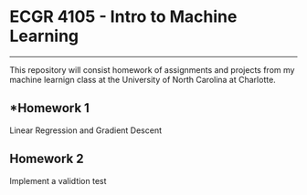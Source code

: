  # ECGR 4105 - Intro to Machine Learning
------------------------------------------

This repository will consist homework of assignments and projects from my machine learnign class at the University of North Carolina at Charlotte.

***Homework 1**
-----------------------------------------
Linear Regression and Gradient Descent 

**Homework 2**
-----------------------------------------
Implement a validtion test 
